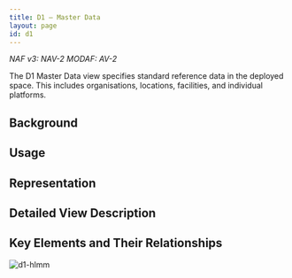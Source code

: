```yaml
---
title: D1 – Master Data
layout: page
id: d1
---
```


*NAF v3: NAV-2 MODAF: AV-2*

The D1 Master Data view specifies standard reference data in the
deployed space. This includes organisations, locations, facilities, and
individual platforms.

## Background

## Usage

## Representation

## Detailed View Description

## Key Elements and Their Relationships

![d1-hlmm](http://nafdocs.org/wp-content/uploads/2013/06/d1-hlmm.png)




